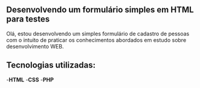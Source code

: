 ## Desenvolvendo um formulário simples em HTML para testes

Olá, estou desenvolvendo um simples formulário de cadastro de pessoas com o intuito de praticar os conhecimentos
abordados em estudo sobre desenvolvimento WEB.

## Tecnologias utilizadas:

-<b>HTML</b>
-<b>CSS</b>
-<b>PHP</b>
